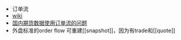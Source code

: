 - 订单流
- [wiki](https://en.wikipedia.org/wiki/Order_flow_trading)
- [国内期货数据使用订单流的问题](https://zhuanlan.zhihu.com/p/357924288)
- 外盘标准的order flow 可重建[[snapshot]]，因为有trade和[[quote]]